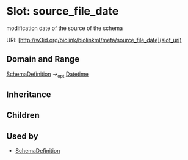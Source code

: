 # Slot: source_file_date


modification date of the source of the schema

URI: [http://w3id.org/biolink/biolinkml/meta/source_file_date](slot_uri)
## Domain and Range

[SchemaDefinition](SchemaDefinition.md) -><sub>opt</sub> [Datetime](Datetime.md)
## Inheritance

## Children

## Used by

 * [SchemaDefinition](SchemaDefinition.md)
